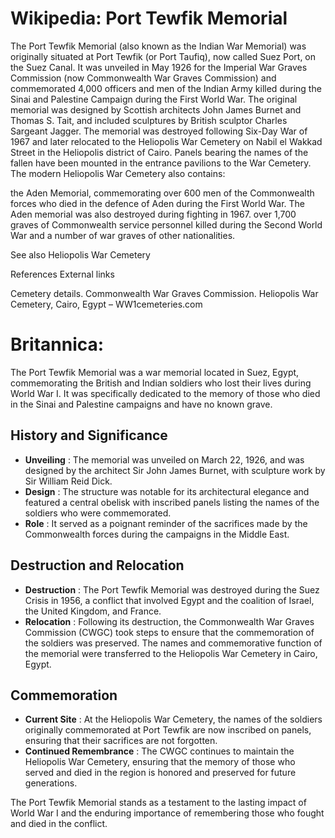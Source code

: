 
# Wikipedia: Port Tewfik Memorial
The Port Tewfik Memorial (also known as the Indian War Memorial) was originally situated at Port Tewfik (or Port Taufiq), now called Suez Port, on the Suez Canal. It was unveiled in May 1926 for the Imperial War Graves Commission (now Commonwealth War Graves Commission) and commemorated 4,000 officers and men of the Indian Army killed during the Sinai and Palestine Campaign during the First World War. The original memorial was designed by Scottish architects John James Burnet and Thomas S. Tait, and included sculptures by British sculptor Charles Sargeant Jagger.
The memorial was destroyed following Six-Day War of 1967 and later relocated to the Heliopolis War Cemetery on Nabil el Wakkad Street in the Heliopolis district of Cairo. Panels bearing the names of the fallen have been mounted in the entrance pavilions to the War Cemetery.
The modern Heliopolis War Cemetery also contains: 

the Aden Memorial, commemorating over 600 men of the Commonwealth forces who died in the defence of Aden during the First World War. The Aden memorial was also destroyed during fighting in 1967.
over 1,700 graves of Commonwealth service personnel killed during the Second World War and a number of war graves of other nationalities.

See also
Heliopolis War Cemetery

References
External links

Cemetery details. Commonwealth War Graves Commission.
Heliopolis War Cemetery, Cairo, Egypt –  WW1cemeteries.com
# Britannica:
The Port Tewfik Memorial was a war memorial located in Suez, Egypt,
commemorating the British and Indian soldiers who lost their lives during
World War I. It was specifically dedicated to the memory of those who died in
the Sinai and Palestine campaigns and have no known grave.

## History and Significance

  * **Unveiling** : The memorial was unveiled on March 22, 1926, and was designed by the architect Sir John James Burnet, with sculpture work by Sir William Reid Dick.
  * **Design** : The structure was notable for its architectural elegance and featured a central obelisk with inscribed panels listing the names of the soldiers who were commemorated.
  * **Role** : It served as a poignant reminder of the sacrifices made by the Commonwealth forces during the campaigns in the Middle East.

## Destruction and Relocation

  * **Destruction** : The Port Tewfik Memorial was destroyed during the Suez Crisis in 1956, a conflict that involved Egypt and the coalition of Israel, the United Kingdom, and France.
  * **Relocation** : Following its destruction, the Commonwealth War Graves Commission (CWGC) took steps to ensure that the commemoration of the soldiers was preserved. The names and commemorative function of the memorial were transferred to the Heliopolis War Cemetery in Cairo, Egypt.

## Commemoration

  * **Current Site** : At the Heliopolis War Cemetery, the names of the soldiers originally commemorated at Port Tewfik are now inscribed on panels, ensuring that their sacrifices are not forgotten.
  * **Continued Remembrance** : The CWGC continues to maintain the Heliopolis War Cemetery, ensuring that the memory of those who served and died in the region is honored and preserved for future generations.

The Port Tewfik Memorial stands as a testament to the lasting impact of World
War I and the enduring importance of remembering those who fought and died in
the conflict.


